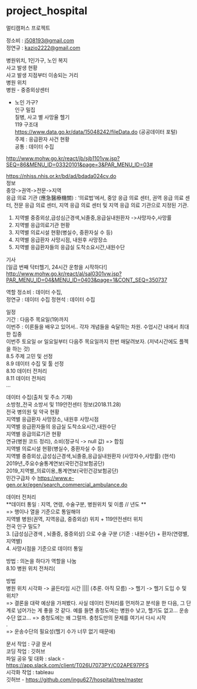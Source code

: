 # project_hospital
멀티캠퍼스 프로젝트  

 
정소비 : j508193@gmail.com  
정연규 : kazio2222@gmail.com   
 
병원위치, 1인가구, 노인 복지  
사고 발생 현황  
사고 발생 지점부터 이송되는 거리  
병원 위치  
병원 - 중증외상센터  
+ 노인 가구?  
인구 밀집  
질병, 사고 별 사망율 
헬기  
119 구조대  
https://www.data.go.kr/data/15048242/fileData.do (공공데이터 포털)  
주제 : 응급환자 사건 현황  
공통 : 데이터 수집  
 
http://www.mohw.go.kr/react/jb/sjb1101vw.jsp?SEQ=86&MENU_ID=03320101&page=3&PAR_MENU_ID=03#   
 
 
https://nhiss.nhis.or.kr/bd/ad/bdada024cv.do   
정보  
중앙->권역->전문->지역  
응급 의료 기관 (應急醫療機關) : ‘의료법’에서, 중앙 응급 의료 센터, 권역 응급 의료 센터, 전문 응급 의료 센터, 지역 응급 의료 센터 및 지역 응급 의료 기관으로 지정된 기관.  
 
1. 지역별 중증외상,급성심근경색,뇌졸중,응급실내원환자 ->사망자수,사망률  
2. 지역별 응급의료기관 현황  
3. 지역별 의료시설 현황(병실수, 중환자실 수 등)  
4. 지역별 응급환자 사망시점, 내원후 사망장소  
5. 지역별 응급환자들의 응급실 도착소요시간,내원수단  
  
  
 
기사   
[일곱 번째 닥터헬기, 24시간 운항을 시작하다!] http://www.mohw.go.kr/react/al/sal0301vw.jsp?PAR_MENU_ID=04&MENU_ID=0403&page=1&CONT_SEQ=350737   
 
 
 
역할
정소비 : 데이터 수집,  
정연규 : 데이터 수집 
정현석 : 데이터 수집  
 
 
 
일정  
기간 : 다음주 목요일(19)까지  
이번주 : 이론들을 배우고 있어서.. 각자 개념들을 숙달하는 차원. 수업시간 내에서 최대한 집중   
이번주 토요일 or 일요일부터 다음주 목요일까지 한번 매달려보자. (저녁시간에도 플젝을 하는 것)  
8.5 주제 고민 및 선정   
8.9 데이터 수집 및 툴 선정  
8.10 데이터 전처리  
8.11 데이터 전처리    
… 
 
 
데이터 수집(출처 및 주소 기재)  
소방청_전국 소방서 및 119안전센터 정보(2018.11.28)  
전국 병의원 및 약국 현황  
지역별 응급환자 사망장소, 내원후 사망시점  
지역별 응급환자들의 응급실 도착소요시간,내원수단  
지역별 응급의료기관 현황 	  
연규(병원 코드 정리), 소비(정규식 -> null 값) => 합침  
지역별 의료시설 현황(병실수, 중환자실 수 등)  
지역별 중증외상,급성심근경색,뇌졸중,응급실내원환자 (사망자수,사망률) (현석)  
2019년_주요수술통계연보(국민건강보험공단)  
2019_지역별_의료이용_통계연보(국민건강보험공단)  
민간구급차 수 https://www.e-gen.or.kr/egen/search_commercial_ambulance.do   
 
 
 
데이터 전처리   
**데이터 통일 : 지역, 연령, 수술구분, 병원위치 및 이름 // 년도 **    
=> 행이나 열을 기준으로 통일해야  
지역별 병원(권역, 지역응급, 중증외상) 위치 + 119안전센터 위치  
전국 인구 밀도?  
3.   [급성심근경색 , 뇌졸증, 중증외상] 으로 수술 구분 (기준 : 내원수단) + 환자(연령별, 지역별)  
4.  사망시점을 기준으로 데이터 통일  
 
방법 : 의논을 하다가 역할을 나눔  
8.10 병원 위치 전처리(
 
 
 
 
 
방법  
병원 위치 시각화 -> 골든타임 시간    |||| (추론. 아직 모름)  -> 헬기 -> 헬기 도입 수 및 위치?  
=> 결론을 대략 예상을 가져봤다. 사실 데이터 전처리를 먼저하고 분석을 한 다음, 그 단계로 넘어가는 게 좋을 것 같다. 예를 들면 충청도에는 병원수 낮고, 헬기도 없고… 운송수단 없고...  => 충청도에는 왜 그럴까. 충청도만의 문제를 여기서 다시 시작  
.  
=> 운송수단의 필요성(헬기 수가 너무 없기 때문에)  
   
 
문서 작업 : 구글 문서  
코딩 작업 : 깃허브  
파일 공유 및 대화 : slack - https://app.slack.com/client/T026U7073PY/C02APE97PFS  
시각화 작업 : tableau  
깃허브 - https://github.com/ingu627/hospital/tree/master  

